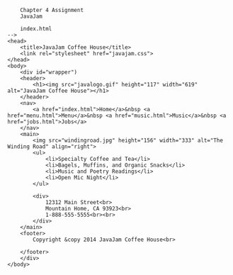 <!DOCTYPE html>
<html>
		
		Chapter 4 Assignment
		JavaJam
		
		index.html
	-->
	<head>
		<title>JavaJam Coffee House</title>
		<link rel="stylesheet" href="javajam.css">
	</head>
	<body>
		<div id="wrapper")
		<header>
			<h1><img src="javalogo.gif" height="117" width="619" alt="JavaJam Coffee House"></h1>
		</header>
		<nav>
			<a href="index.html">Home</a>&nbsp <a href="menu.html">Menu</a>&nbsp <a href="music.html">Music</a>&nbsp <a href="jobs.html">Jobs</a>
		</nav>
		<main>
			<img src="windingroad.jpg" height="156" width="333" alt="The Winding Road" align="right">
			<ul>
				<li>Specialty Coffee and Tea</li>
				<li>Bagels, Muffins, and Organic Snacks</li>
				<li>Music and Poetry Readings</li>
				<li>Open Mic Night</li>
			</ul>

			<div>
				12312 Main Street<br>
				Mountain Home, CA 93923<br>
				1-888-555-5555<br><br>
			</div>
		</main>
		<footer>
			Copyright &copy 2014 JavaJam Coffee House<br>
							
		</footer>
		</div>
	</body>
</html>
